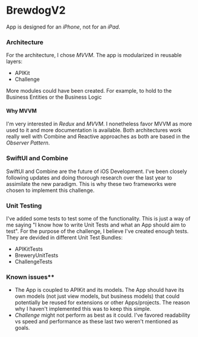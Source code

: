 # BrewdogV2
App is designed for an _iPhone_, not for an _iPad_.
 
### Architecture
For the architecture, I chose _MVVM_. The app is modularized in reusable layers:

- APIKit
- Challenge

More modules could have been created. For example, to hold to the Business Entities or the Business Logic

#### Why MVVM
I'm very interested in _Redux_ and _MVVM_. I nonetheless favor MVVM as more used to it and more documentation is available. Both architectures work really well with Combine and Reactive approaches as both are based in the _Observer Pattern_.

### SwiftUI and Combine
SwiftUI and Combine are the future of iOS Development. I've been closely following updates and doing thorough research over the last year to assimilate the new paradigm. This is why these two frameworks were chosen to implement this challenge.

### Unit Testing
I've added some tests to test some of the functionality. This is just a way of me saying "I know how to write Unit Tests and what an App should aim to test". For the purpose of the challenge, I believe I've created enough tests. They are devided in different Unit Test Bundles:

- APIKitTests
- BreweryUnitTests
- ChallengeTests

### Known issues**

- The App is coupled to APIKit and its models. The App should have its own models (not just view models, but business models) that could potentially be reused for extensions or other Apps/projects. The reason why I haven't implemented this was to keep this simple.
- _Challenge_ might not perform as best as it could. I've favored readability vs speed and performance as these last two weren't mentioned as goals.